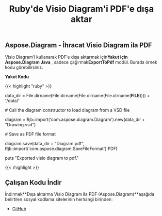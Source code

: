 ﻿---
title: Ruby'de Visio Diagram'i PDF'e dışa aktar
type: docs
weight: 40
url: /tr/java/export-visio-diagram-to-pdf-in-ruby/
---
## **Aspose.Diagram - İhracat Visio Diagram ila PDF**
 Visio Diagram'i kullanarak PDF'e dışa aktarmak için**Yakut için Aspose.Diagram Java** , sadece çağırmak**ExportToPdf** modül. Burada örnek kodu görebilirsiniz.

**Yakut Kodu**

{{< highlight "ruby" >}}

 data_dir = File.dirname(File.dirname(File.dirname(File.dirname(__FILE__)))) + '/data/'

\# Call the diagram constructor to load diagram from a VSD file

diagram = Rjb::import('com.aspose.diagram.Diagram').new(data_dir + "Drawing.vsd")

\# Save as PDF file format

diagram.save(data_dir + "Diagram.pdf", Rjb::import('com.aspose.diagram.SaveFileFormat').PDF)

puts "Exported visio diagram to pdf."

{{< /highlight >}}
## **Çalışan Kodu İndir**
İndirmek**Dışa aktarma Visio Diagram ila PDF (Aspose.Diagram)**aşağıda belirtilen sosyal kodlama sitelerinin herhangi birinden:

- [GitHub](https://github.com/asposediagram/Aspose.Diagram-for-Java/blob/master/Plugins/Aspose_Diagram_Java_for_Ruby/lib/asposediagramjava/Export/exporttopdf.rb)
